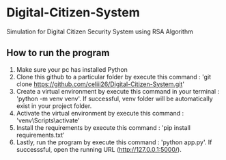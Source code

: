 # Digital-Citizen-System
Simulation for Digital Citizen Security System using RSA Algorithm
## How to run the program
1. Make sure your pc has installed Python
2. Clone this github to a particular folder by execute this command : 'git clone https://github.com/celiii26/Digital-Citizen-System.git'
3. Create a virtual environment by execute this command in your terminal : 'python -m venv venv'. If successful, venv folder will be automatically exist in your project folder.
4. Activate the virtual environment by execute this command : 'venv\Scripts\activate'
5. Install the requirements by execute this command : 'pip install requirements.txt'
6. Lastly, run the program by execute this command : 'python app.py'. If successsful, open the running URL (http://127.0.0.1:5000/).
